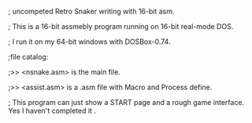 ; uncompeted Retro Snaker writing with 16-bit asm.

; This is a 16-bit assmebly program running on 16-bit real-mode DOS.

; I run it on my 64-bit windows with DOSBox-0.74.

;file catalog:

;>> <nsnake.asm> is the main file.

;>> <assist.asm> is a .asm file with Macro and Process define.


; This program can just show a START page and a rough game interface. Yes I haven't completed it .
